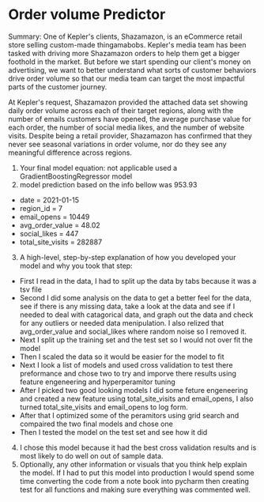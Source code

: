 # Order volume Predictor 
Summary: One of Kepler's clients, Shazamazon, is an eCommerce retail store selling custom-made thingamabobs. Kepler's media team has been tasked with driving more Shazamazon orders to help them get a bigger foothold in the market. But before we start spending our client's money on advertising, we want to better understand what sorts of customer behaviors drive order volume so that our media team can target the most impactful parts of the customer journey.

 

At Kepler's request, Shazamazon provided the attached data set showing daily order volume across each of their target regions, along with the number of emails customers have opened, the average purchase value for each order, the number of social media likes, and the number of website visits. Despite being a retail provider, Shazamazon has confirmed that they never see seasonal variations in order volume, nor do they see any meaningful difference across regions.


1. Your final model equation: not applicable used a GradientBoostingRegressor model
2. model prediction based on the info bellow was 953.93
- date = 2021-01-15
- region_id = 7
- email_opens = 10449
- avg_order_value = 48.02
- social_likes = 447
- total_site_visits = 282887

3. A high-level, step-by-step explanation of how you developed your model and why you took that step: 
- First I read in the data, I had to split up the data by tabs because it was a tsv file
- Second I did some analysis on the data to get a better feel for the data, see if there is any missing data, take a look at the data and see if I needed to deal with catagorical data, and graph out the data and check for any outliers or needed data menipulation. I also relized that avg_order_value and social_likes where random noise so I removed it.
- Next I split up the training set and the test set so I would not over fit the model
- Then I scaled the data so it would be easier for the model to fit
- Next I look a list of models and used cross validation to test there preformance and chose two to try and imporve there results using feature engeneering and hyperperamitor tuning
- After I picked two good looking models I did some feture engeneering and created a new feature using total_site_visits and email_opens, I also turned total_site_visits and email_opens to log form.
- After that I optimized some of the peramitors using grid search and compaired the two final models and chose one
- Then I tested the model on the test set and see how it did
4. I chose this model because it had the best cross validation results and is most likely to do well on out of sample data.
5. Optionally, any other information or visuals that you think help explain the model. If I had to put this model into production I would spend some time converting the code from a note book into pycharm then creating test for all functions and making sure everything was commented well.

